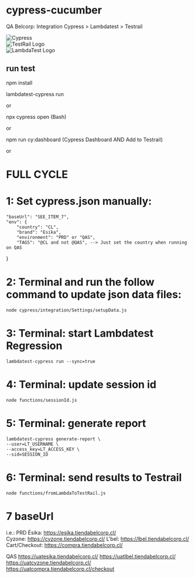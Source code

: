 # cypress-cucumber
QA Belcorp: Integration Cypress > Lambdatest > Testrail

![Cypress](https://www.cypress.io/static/33498b5f95008093f5f94467c61d20ab/59c46/cypress-logo.webp)  
![TestRail Logo](https://media.gurock.com/gk-media/logos/testrail-logo-with-tagline.png)  
![LambdaTest Logo](https://www.lambdatest.com/resources/images/logos/logo.svg)

## run test
npm install

lambdatest-cypress run

or

npx cypress open (Bash)

or

npm run cy:dashboard (Cypress Dashboard AND Add to Testrail)

or

# FULL CYCLE
# 1: Set cypress.json manually:
    "baseUrl": "SEE_ITEM_7",
    "env": {
        "country": "CL",
        "brand": "Esika",
        "environment": "PRD" or "QAS",
        "TAGS": "@CL and not @QAS", --> Just set the country when running on QAS
  }  
# 2: Terminal and run the follow command to update json data files:
    node cypress/integration/Settings/setupData.js
# 3: Terminal: start Lambdatest Regression
    lambdatest-cypress run --sync=true
# 4: Terminal: update session id
    node functions/sessionId.js
# 5: Terminal: generate report
    lambdatest-cypress generate-report \
    --user=LT_USERNAME \
    --access_key=LT_ACCESS_KEY \
    --sid=SESSION_ID
# 6: Terminal: send results to Testrail
    node functions/fromLambdaToTestRail.js

# 7 baseUrl 
i.e.:
PRD
Ésika: https://esika.tiendabelcorp.cl/	
Cyzone: https://cyzone.tiendabelcorp.cl/
L'bel: https://lbel.tiendabelcorp.cl/	
Cart/Checkout: https://compra.tiendabelcorp.cl/	

QAS
https://uatesika.tiendabelcorp.cl/
https://uatlbel.tiendabelcorp.cl/
https://uatcyzone.tiendabelcorp.cl/
https://uatcompra.tiendabelcorp.cl/checkout